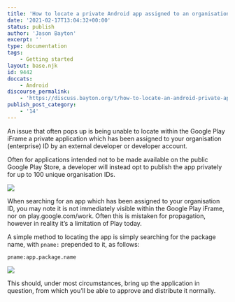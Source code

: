 ```yaml
---
title: 'How to locate a private Android app assigned to an organisation ID'
date: '2021-02-17T13:04:32+00:00'
status: publish
author: 'Jason Bayton'
excerpt: ''
type: documentation
tags: 
    - Getting started
layout: base.njk
id: 9442
doccats:
    - Android
discourse_permalink:
    - 'https://discuss.bayton.org/t/how-to-locate-an-android-private-app-assigned-to-an-organisation-id/402'
publish_post_category:
    - '14'
---
```

An issue that often pops up is being unable to locate within the Google Play iFrame a private application which has been assigned to your organisation (enterprise) ID by an external developer or developer account.

Often for applications intended not to be made available on the public Google Play Store, a developer will instead opt to publish the app privately for up to 100 unique organisation IDs.

![](https://r2_worker.bayton.workers.dev/uploads/2021/02/image.png)

When searching for an app which has been assigned to your organisation ID, you may note it is not immediately visible within the Google Play iFrame, nor on play.google.com/work. Often this is mistaken for propagation, however in reality it’s a limitation of Play today.

A simple method to locating the app is simply searching for the package name, with `pname:` prepended to it, as follows:

`pname:app.package.name`

![](https://r2_worker.bayton.workers.dev/uploads/2021/02/image-1.png)

This should, under most circumstances, bring up the application in question, from which you’ll be able to approve and distribute it normally.